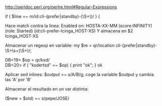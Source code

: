 http://perldoc.perl.org/perlre.html#Regular-Expressions


if ( $line =~ m/id:cli-(prefer|standby)-(\S+)\)/ ) {

Hace match contra la línea:
Enabled on: HOSTA-XX-MM (score:INFINITY) (role: Started) (id:cli-prefer-Icinga_HOST-XS)
Y almacena en $2 Icinga_HOST-XS


Almacenar un regexp en variable:
my $re = qr/location cli-(prefer|standby)-\S+\s+(\S+)/;

DB<19> $op = qr/ksd/           
DB<20> if ( "ksdertsd" =~ $op) { print "ok"; }
ok


Aplicar sed inlines:
$output =~ s/A/B/g;
  coge la variable $output y cambia las 'A' por 'B'


Almacenar el resultado en un var distinta:

($new = $old) =~ s/pepe/JOSE/
